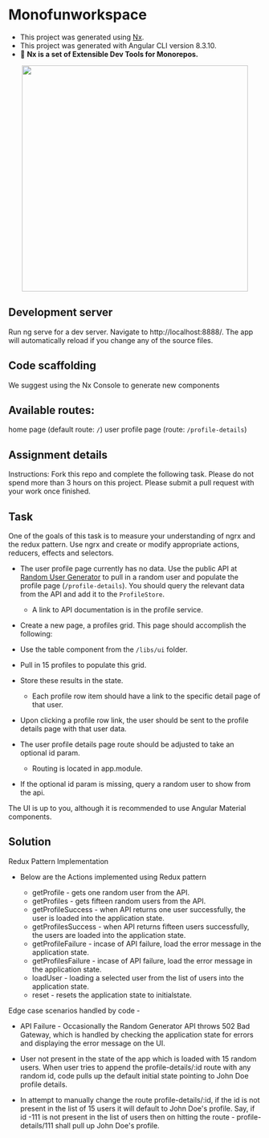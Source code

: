# Monofunworkspace

- This project was generated using [Nx](https://nx.dev).
- This project was generated with Angular CLI version 8.3.10.
- 🔎 **Nx is a set of Extensible Dev Tools for Monorepos.**

<p align="center"><img src="https://res.cloudinary.com/brandpad/image/upload/v1574454881/3483/lockup2x.png" width="450"></p>

## Development server
Run ng serve for a dev server. Navigate to http://localhost:8888/. The app will automatically reload if you change any of the source files.

## Code scaffolding
We suggest using the Nx Console to generate new components

## Available routes:
home page (default route: `/`)
user profile page (route: `/profile-details`)

## Assignment details
Instructions:
Fork this repo and complete the following task. Please do not spend more than 3 hours on this project. Please submit a pull request with your work once finished.

## Task
One of the goals of this task is to measure your understanding of ngrx and the redux pattern.
Use ngrx and create or modify appropriate actions, reducers, effects and selectors.

* The user profile page currently has no data. Use the public API at [Random User Generator](https://randomuser.me) to pull in a random user and populate the profile page (`/profile-details`). You should query the relevant data from the API and add it to the `ProfileStore`.
  * A link to API documentation is in the profile service.

* Create a new page, a profiles grid. This page should accomplish the following:
      
* Use the table component from the `/libs/ui` folder.

* Pull in 15 profiles to populate this grid.

* Store these results in the state.
  * Each profile row item should have a link to the specific detail page of that user.

* Upon clicking a profile row link, the user should be sent to the profile details page with that user data.
      
* The user profile details page route should be adjusted to take an optional id param.
  * Routing is located in app.module.

* If the optional id param is missing, query a random user to show from the api.

The UI is up to you, although it is recommended to use Angular Material components.

## Solution

Redux Pattern Implementation 

* Below are the Actions implemented using Redux pattern

  * getProfile - gets one random user from the API.
  * getProfiles - gets fifteen random users from the API.
  * getProfileSuccess - when API returns one user successfully, the user is loaded into the application state.
  * getProfilesSuccess - when API returns fifteen users successfully, the users are loaded into the application state.
  * getProfileFailure - incase of API failure, load the error message in the application state.
  * getProfilesFailure - incase of API failure, load the error message in the application state.
  * loadUser - loading a selected user from the list of users into the application state.
  * reset - resets the application state to initialstate.

 
Edge case scenarios handled by code -

* API Failure - Occasionally the Random Generator API throws 502 Bad Gateway, which is handled by checking the application state for errors and displaying the error message on the UI.

* User not present in the state of the app which is loaded with 15 random users. When user tries to append the profile-details/:id route with any random id, code pulls up the default initial state pointing to John Doe profile details.

* In attempt to manually change the route profile-details/:id, if the id is not present in the list of 15 users it will default to John Doe's profile. Say, if id -111 is not present in the list of users then on hitting the route - profile-details/111 shall pull up John Doe's profile.
